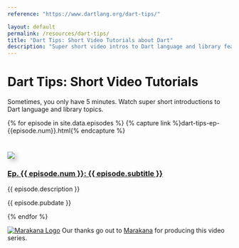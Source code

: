 ```yaml
---
reference: "https://www.dartlang.org/dart-tips/"

layout: default
permalink: /resources/dart-tips/
title: "Dart Tips: Short Video Tutorials about Dart"
description: "Super short video intros to Dart language and library features."
---
```


# Dart Tips: Short Video Tutorials

Sometimes, you only have 5 minutes. Watch super short introductions to
Dart language and library topics.

{% for episode in site.data.episodes %}
{% capture link %}dart-tips-ep-{{episode.num}}.html{% endcapture %}
<div class="row">
  <div class="col-sm-2">
    <div class="content">
      <a href="{{ link }}">
        <img style="margin-top:25px; box-shadow: 5px 5px 10px #CCC;" src="{{episode.thumbnail}}">
      </a>
    </div>
  </div>
  <div class="col-sm-10">
    <div class="content">
      <h3><a href="{{ link }}">Ep. {{ episode.num }}: {{ episode.subtitle }}</a></h3>
      <p>{{ episode.description }}</p>
      <p>{{ episode.pubdate }}</p>
    </div>
  </div>
</div>
{% endfor %}

<a href="http://marakana.com"><img src="{% asset_path 'dart-tips/marakana-logo.png' %}" alt="Marakana Logo"></a>
Our thanks go out to [Marakana](http://www.marakana.com) for producing this
video series.